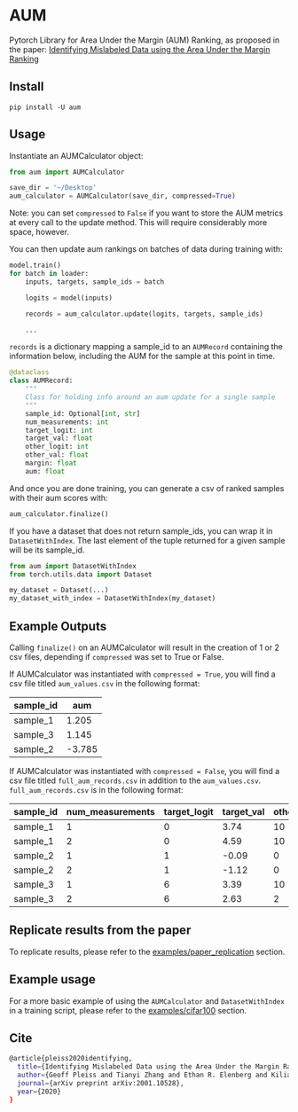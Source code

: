 # AUM

Pytorch Library for Area Under the Margin (AUM) Ranking, as proposed in the paper:
[Identifying Mislabeled Data using the Area Under the Margin Ranking](https://arxiv.org/pdf/2001.10528.pdf)

## Install

`pip install -U aum`

## Usage

Instantiate an AUMCalculator object:

```python
from aum import AUMCalculator

save_dir = '~/Desktop'
aum_calculator = AUMCalculator(save_dir, compressed=True)
```
Note: you can set `compressed` to `False` if you want to store the AUM metrics at every call to the update method. This will require considerably more space, however.

You can then update aum rankings on batches of data during training with:

```python
model.train()
for batch in loader:
    inputs, targets, sample_ids = batch

    logits = model(inputs)

    records = aum_calculator.update(logits, targets, sample_ids)

    ...
```

`records` is a dictionary mapping a sample_id to an `AUMRecord` containing the information below, including the AUM for the sample at this point in time.

```python
@dataclass
class AUMRecord:
    """
    Class for holding info around an aum update for a single sample
    """
    sample_id: Optional[int, str]
    num_measurements: int
    target_logit: int
    target_val: float
    other_logit: int
    other_val: float
    margin: float
    aum: float
```

And once you are done training, you can generate a csv of ranked samples with their aum scores with:

```python
aum_calculator.finalize()
```

If you have a dataset that does not return sample_ids, you can wrap it in `DatasetWithIndex`. The last element of the tuple returned for a given sample will be its sample_id.
```python
from aum import DatasetWithIndex
from torch.utils.data import Dataset

my_dataset = Dataset(...)
my_dataset_with_index = DatasetWithIndex(my_dataset)
```

## Example Outputs
Calling `finalize()` on an AUMCalculator will result in the creation of 1 or 2 csv files, depending if `compressed` was set to True or False.

If AUMCalculator was instantiated with `compressed = True`, you will find a csv file titled `aum_values.csv` in the following format:

| sample_id | aum    |
|-----------|--------|
| sample_1  | 1.205  |
| sample_3  | 1.145  |
| sample_2  | -3.785 |

If AUMCalculator was instantiated with `compressed = False`, you will find a csv file titled `full_aum_records.csv` in addition to the `aum_values.csv`. `full_aum_records.csv` is in the following format:

| sample_id | num_measurements | target_logit | target_val | other_logit | other_val | margin | aum    |
|-----------|------------------|--------------|------------|-------------|-----------|--------|--------|
| sample_1  | 1                | 0            | 3.74       | 10          | 2.48      | 1.26   | 1.26   |
| sample_1  | 2                | 0            | 4.59       | 10          | 3.44      | 1.15   | 1.205  |
| sample_2  | 1                | 1            | -0.09      | 0           | 3.11      | -3.20  | -3.02  |
| sample_2  | 2                | 1            | -1.12      | 0           | 3.25      | -4.37  | -3.785 |
| sample_3  | 1                | 6            | 3.39       | 10          | 1.62      | 1.77   | 1.77   |
| sample_3  | 2                | 6            | 2.63       | 2           | 2.11      | 0.52   | 1.145  |


## Replicate results from the paper
To replicate results, please refer to the [examples/paper_replication](examples/paper_replication) section.

## Example usage
For a more basic example of using the `AUMCalculator` and `DatasetWithIndex` in a training script, please refer to the [examples/cifar100](examples/cifar100) section.

## Cite
```sh
@article{pleiss2020identifying,
  title={Identifying Mislabeled Data using the Area Under the Margin Ranking},
  author={Geoff Pleiss and Tianyi Zhang and Ethan R. Elenberg and Kilian Q. Weinberger},
  journal={arXiv preprint arXiv:2001.10528},
  year={2020}
}
```
